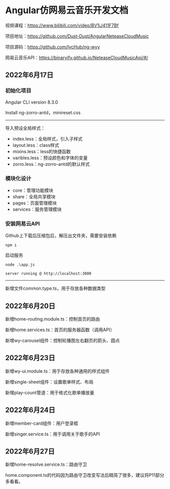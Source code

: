 # Angular仿网易云音乐开发文档

视频课程：https://www.bilibili.com/video/BV1iJ411F7Bf

项目地址：https://github.com/Dust-Dust/AngularNeteaseCloudMusic

项目源码：https://github.com/lycHub/ng-wyy

网易云音乐API：https://binaryify.github.io/NeteaseCloudMusicApi/#/

## 2022年6月17日

### 初始化项目

Angular CLI version 8.3.0

Install ng-zorro-antd，minireset.css

------

导入预设全局样式：

- index.less：全局样式，引入子样式
- layout.less：class样式
- mixins.less：less的快捷函数
- varibles.less：预设颜色和字体的变量
- zorro.less：ng-zorro-antd的默认样式



### 模块化设计

- core：管理功能模块
- share：全局共享模块
- pages：页面管理模块
- services：服务管理模块



### 安装网易云API

Github上下载后压缩包后，解压出文件夹，需要安装依赖

```shell
npm i
```

启动服务

```
node .\app.js

server running @ http://localhost:3000
```



------

新增文件common.type.ts，用于存放各种数据类型



## 2022年6月20日

新增home-routing.module.ts：控制首页的路由

新增home.services.ts：首页的服务器函数（调用API）

新增wy-carousel组件：控制轮播图左右翻页的箭头、圆点



## 2022年6月23日

新增wy-ui.module.ts：用于存放各种通用的样式组件

新增single-sheet组件：设置歌单样式、布局

新增play-count管道：用于格式化歌单播放量



## 2022年6月24日

新增member-card组件：用户登录框

新增singer.service.ts：用于调用关于歌手的API



## 2022年6月27日

新增home-resolve.service.ts：路由守卫

home.component.ts的代码因为路由守卫改变写法后精简了很多，建议将P11部分多看看。
